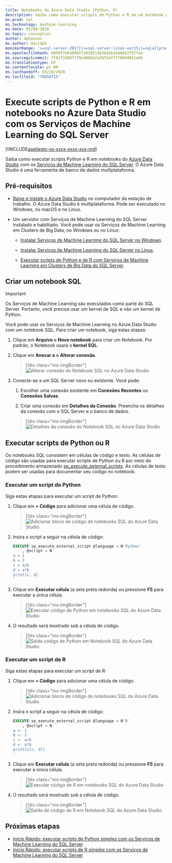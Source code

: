 ```yaml
---
title: Notebooks do Azure Data Studio (Python, R)
description: Saiba como executar scripts de Python e R em um notebook no Azure Data Studio com os Serviços de Machine Learning do SQL Server.
ms.prod: sql
ms.technology: machine-learning
ms.date: 03/09/2020
ms.topic: conceptual
author: dphansen
ms.author: davidph
monikerRange: '>=sql-server-2017||>=sql-server-linux-ver15||=sqlallproducts-allversions'
ms.openlocfilehash: b090f7e630082fa93951db56deb16d8842f977ea
ms.sourcegitcommit: ff82f3260ff79ed860a7a58f54ff7f0594851e6b
ms.translationtype: HT
ms.contentlocale: pt-BR
ms.lasthandoff: 03/29/2020
ms.locfileid: "79058715"
---
```

# <a name="run-python-and-r-scripts-in-azure-data-studio-notebooks-with-sql-server-machine-learning-services"></a>Execute scripts de Python e R em notebooks no Azure Data Studio com os Serviços de Machine Learning do SQL Server
[!INCLUDE[appliesto-ss-xxxx-xxxx-xxx-md](../../includes/appliesto-ss-xxxx-xxxx-xxx-md.md)]

Saiba como executar scripts Python e R em notebooks do [Azure Data Studio](https://docs.microsoft.com/sql/azure-data-studio/what-is) com os [Serviços de Machine Learning do SQL Server](../what-is-sql-server-machine-learning.md). O Azure Data Studio é uma ferramenta de banco de dados multiplataforma.

## <a name="prerequisites"></a>Pré-requisitos

- [Baixe e instale o Azure Data Studio](https://docs.microsoft.com/sql/azure-data-studio/download-azure-data-studio) no computador da estação de trabalho. O Azure Data Studio é multiplataforma. Pode ser executado no Windows, no macOS e no Linux.

- Um servidor com Serviços de Machine Learning do SQL Server instalado e habilitado. Você pode usar os Serviços de Machine Learning em Clusters de Big Data, no Windows ou no Linux:

    - [Instalar Serviços de Machine Learning do SQL Server no Windows](sql-machine-learning-services-windows-install.md).

    - [Instalar Serviços de Machine Learning do SQL Server no Linux](../../linux/sql-server-linux-setup-machine-learning.md).

    - [Executar scripts de Python e de R com Serviços de Machine Learning em Clusters de Big Data do SQL Server](../../big-data-cluster/machine-learning-services.md).

## <a name="create-a-sql-notebook"></a>Criar um notebook SQL

> [!IMPORTANT]
> Os Serviços de Machine Learning são executados como parte do SQL Server. Portanto, você precisa usar um kernel de SQL e não um kernel de Python.

Você pode usar os Serviços de Machine Learning no Azure Data Studio com um notebook SQL. Para criar um notebook, siga estas etapas:

1. Clique em **Arquivo** e **Novo notebook** para criar um Notebook. Por padrão, o Notebook usará o **kernel SQL**.

1. Clique em **Anexar a** e **Alterar conexão**. 

    > [!div class="mx-imgBorder"]
    > ![Alterar conexão do Notebook SQL no Azure Data Studio](media/ads-attach-to-connection.png)
    
1. Conecte-se a um SQL Server novo ou existente. Você pode:

    1. Escolher uma conexão existente em **Conexões Recentes** ou **Conexões Salvas**.

    1. Criar uma conexão em **Detalhes da Conexão**. Preencha os detalhes da conexão com o SQL Server e o banco de dados.

    > [!div class="mx-imgBorder"]
    > ![Detalhes da conexão do Notebook SQL no Azure Data Studio](media/ads-connection-details.png)  

## <a name="run-python-or-r-scripts"></a>Executar scripts de Python ou R

Os notebooks SQL consistem em células de código e texto. As células de código são usadas para executar scripts de Python ou R por meio do procedimento armazenado [sp_execute_external_scripts](../../relational-databases/system-stored-procedures/sp-execute-external-script-transact-sql.md). As células de texto podem ser usadas para documentar seu código no notebook.

### <a name="run-a-python-script"></a>Executar um script do Python

Siga estas etapas para executar um script de Python:

1. Clique em **+ Código** para adicionar uma célula de código.

    > [!div class="mx-imgBorder"]
    > ![Adicionar bloco de código de notebooks SQL do Azure Data Studio](media/ads-add-code.png)  

1. Insira o script a seguir na célula de código:

    ```sql
    EXECUTE sp_execute_external_script @language = N'Python'
        , @script = N'
    a = 1
    b = 2
    c = a/b
    d = a*b
    print(c, d)
    '
    ```

1. Clique em **Executar célula** (a seta preta redonda) ou pressione **F5** para executar a única célula.

    > [!div class="mx-imgBorder"]
    > ![Executar código de Python em notebooks SQL do Azure Data Studio](media/ads-run-python.png)  

1. O resultado será mostrado sob a célula de código.

    > [!div class="mx-imgBorder"]
    > ![Saída código de Python em Notebook SQL do Azure Data Studio](media/ads-run-python-output.png)  

### <a name="run-an-r-script"></a>Executar um script de R

Siga estas etapas para executar um script de R:

1. Clique em **+ Código** para adicionar uma célula de código.

    > [!div class="mx-imgBorder"]
    > ![Adicionar bloco de código de notebooks SQL do Azure Data Studio](media/ads-add-code.png)  

1. Insira o script a seguir na célula de código:

    ```sql
    EXECUTE sp_execute_external_script @language = N'R'
        , @script = N'
    a <- 1
    b <- 2
    c <- a/b
    d <- a*b
    print(c(c, d))
    '
    ```

1. Clique em **Executar célula** (a seta preta redonda) ou pressione **F5** para executar a única célula.

    > [!div class="mx-imgBorder"]
    > ![Executar código de R em notebooks SQL do Azure Data Studio](media/ads-run-r.png)  

1. O resultado será mostrado sob a célula de código.

    > [!div class="mx-imgBorder"]
    > ![Saída de código de R em Notebook SQL do Azure Data Studio](media/ads-run-r-output.png)  

## <a name="next-steps"></a>Próximas etapas

- [Início Rápido: executar scripts de Python simples com os Serviços de Machine Learning do SQL Server](../tutorials/quickstart-python-create-script.md)
- [Início Rápido: executar scripts de R simples com os Serviços de Machine Learning do SQL Server](../tutorials/quickstart-r-create-script.md)
